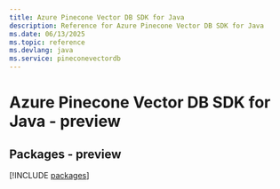```yaml
---
title: Azure Pinecone Vector DB SDK for Java
description: Reference for Azure Pinecone Vector DB SDK for Java
ms.date: 06/13/2025
ms.topic: reference
ms.devlang: java
ms.service: pineconevectordb
---
```

# Azure Pinecone Vector DB SDK for Java - preview
## Packages - preview
[!INCLUDE [packages](pinecone-vector-db-index.md)]